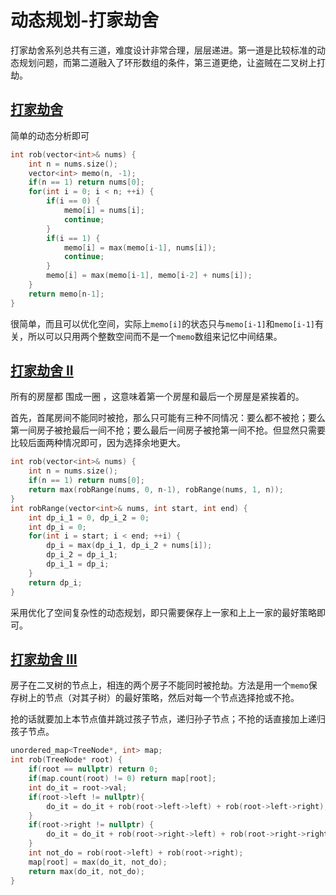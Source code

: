 # 动态规划-打家劫舍

打家劫舍系列总共有三道，难度设计非常合理，层层递进。第一道是比较标准的动态规划问题，而第二道融入了环形数组的条件，第三道更绝，让盗贼在二叉树上打劫。

## [打家劫舍](https://leetcode-cn.com/problems/house-robber/)
简单的动态分析即可
```cpp
int rob(vector<int>& nums) {
    int n = nums.size();
    vector<int> memo(n, -1);
    if(n == 1) return nums[0];
    for(int i = 0; i < n; ++i) {
        if(i == 0) {
            memo[i] = nums[i];
            continue;
        }
        if(i == 1) {
            memo[i] = max(memo[i-1], nums[i]);
            continue;
        }
        memo[i] = max(memo[i-1], memo[i-2] + nums[i]); 
    }
    return memo[n-1];
}
```
很简单，而且可以优化空间，实际上`memo[i]`的状态只与`memo[i-1]`和`memo[i-1]`有关，所以可以只用两个整数空间而不是一个`memo`数组来记忆中间结果。

## [打家劫舍 II](https://leetcode-cn.com/problems/house-robber-ii/)
所有的房屋都 围成一圈 ，这意味着第一个房屋和最后一个房屋是紧挨着的。

首先，首尾房间不能同时被抢，那么只可能有三种不同情况：要么都不被抢；要么第一间房子被抢最后一间不抢；要么最后一间房子被抢第一间不抢。但显然只需要比较后面两种情况即可，因为选择余地更大。
```cpp
int rob(vector<int>& nums) {
    int n = nums.size();
    if(n == 1) return nums[0];
    return max(robRange(nums, 0, n-1), robRange(nums, 1, n));
}
int robRange(vector<int>& nums, int start, int end) {
    int dp_i_1 = 0, dp_i_2 = 0;
    int dp_i = 0;
    for(int i = start; i < end; ++i) {
        dp_i = max(dp_i_1, dp_i_2 + nums[i]);
        dp_i_2 = dp_i_1;
        dp_i_1 = dp_i;
    }
    return dp_i;
}
```
采用优化了空间复杂性的动态规划，即只需要保存上一家和上上一家的最好策略即可。

## [打家劫舍 III](https://leetcode-cn.com/problems/house-robber-iii/)
房子在二叉树的节点上，相连的两个房子不能同时被抢劫。方法是用一个`memo`保存树上的节点（对其子树）的最好策略，然后对每一个节点选择抢或不抢。

抢的话就要加上本节点值并跳过孩子节点，递归孙子节点；不抢的话直接加上递归孩子节点。
```cpp
unordered_map<TreeNode*, int> map;
int rob(TreeNode* root) {
    if(root == nullptr) return 0;
    if(map.count(root) != 0) return map[root];
    int do_it = root->val;
    if(root->left != nullptr){
        do_it = do_it + rob(root->left->left) + rob(root->left->right);
    }
    if(root->right != nullptr) {
        do_it = do_it + rob(root->right->left) + rob(root->right->right);
    }
    int not_do = rob(root->left) + rob(root->right);
    map[root] = max(do_it, not_do);
    return max(do_it, not_do);
}
```